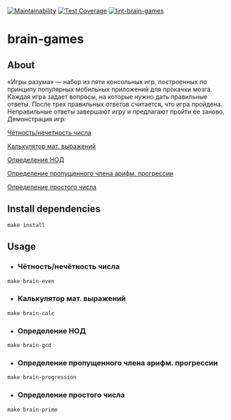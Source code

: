 [![Maintainability](https://api.codeclimate.com/v1/badges/a99a88d28ad37a79dbf6/maintainability)](https://codeclimate.com/github/monoral01/brain-games/maintainability)
[![Test Coverage](https://api.codeclimate.com/v1/badges/a99a88d28ad37a79dbf6/test_coverage)](https://codeclimate.com/github/monoral01/brain-games/test_coverage)
[![lint-brain-games](https://github.com/monoral01/brain-games/workflows/lint-brain-games/badge.svg)](https://github.com/monoral01/brain-games/actions)

# brain-games

## About
«Игры разума» — набор из пяти консольных игр, построенных по принципу популярных мобильных приложений для прокачки мозга. Каждая игра задает вопросы, на которые нужно дать правильные ответы. После трех правильных ответов считается, что игра пройдена. Неправильные ответы завершают игру и предлагают пройти ее заново.
Демонстрация игр:

[Чётность/нечетность числа](https://asciinema.org/a/f5hj4Sklod2OobRELDrNgkNp6)

[Калькулятор мат. выражений](https://asciinema.org/a/kQlGvq70QojQkjEQH5EhE9X7E)

[Определение НОД](https://asciinema.org/a/9BG8Ml27OQan34ie04p3vJgwa)

[Определение пропущенного члена арифм. прогрессии](https://asciinema.org/a/9cZ56LDvRv4JQyOlEIziRFUgt)

[Определение простого числа](https://asciinema.org/a/mpp7AX88pHIBlhusQ8QdPgvdG)

## Install dependencies

````
make install
````

## Usage

* ### Чётность/нечётность числа

````
make brain-even
````

* ### Калькулятор мат. выражений

````
make brain-calc
````

* ### Определение НОД

````
make brain-gcd
````

* ### Определение пропущенного члена арифм. прогрессии

````
make brain-progression
````

* ### Определение простого числа

````
make brain-prime
````